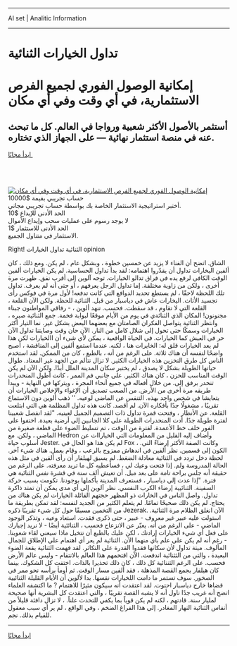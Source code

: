 <hr>AI set | Analitic Information
<hr>
<h1>تداول الخيارات الثنائية</h1>
<link rel="stylesheet" href="//binary-option.github.io/strategy/css/template.cta.html.min.css">

<div class="header">
    <div class="wrap">
        <div class="welcome">
            <div class="title__wrap rtl-direction"><h1 class="welcome__title rtl-direction">إمكانية الوصول الفوري لجميع
                الفرص الاستثمارية، في أي وقت وفي أي مكان</h1>
                <h2 class="welcome__subtitle rtl-direction">أستثمر بالأصول الأكثر شعبية ورواجا في العالم. كل ما تبحث عنه
                    في منصة استثمار نهائية — على الجهاز الذي تختاره.</h2>
                <div class="btn-non-regulated">
                    <a class="btn access__btn" href="https://bit.ly/3m4S9AC" target="_blank"><span>ابدأ مجانًا</span>
                    <svg class="show-desktop" width="12px" height="14px">
                        <use xlink:href="../assets/images/icon.svg?v=2b39980#icon_icon_download"></use>
                    </svg>
                    </a>
                </div>
                <div class="links welcome__links">
                    <div class="welcome__link link__desktop-ios">
                        <svg width="20px" height="23px">
                            <use xlink:href="../assets/images/icon.svg?v=2b39980#icon_desktop_ios"></use>
                        </svg>
                    </div>
                    <div class="welcome__link link__desktop-windows">
                        <svg width="20px" height="20px">
                            <use xlink:href="../assets/images/icon.svg?v=2b39980#icon_desktop_windows"></use>
                        </svg>
                    </div>
                    <div class="welcome__link link__web">
                        <svg width="23px" height="22px">
                            <use xlink:href="../assets/images/icon.svg?v=2b39980#icon_web"></use>
                        </svg>
                    </div>
                </div>
            </div>
            <a href="https://bit.ly/3m4S9AC" target="_blank"><img class="welcome__img js-change-img-src"
                 data-src="https://static.cdnpub.info/lp/mobile-partner-pwa/assets/images/header__img--ios.png?v=9b27e48"
                 src="https://static.cdnpub.info/lp/mobile-partner-pwa/assets/images/header__img--desktop.png?v=9b27e48"
                 alt="إمكانية الوصول الفوري لجميع الفرص الاستثمارية، في أي وقت وفي أي مكان">
            </a>
        </div>
    </div>
    <div class="advantages">
        <div class="wrap">
            <div class="advantages__list">
                <div class="advantages__item rtl-direction">
                    <div class="list-title">حساب تجريبي بقيمة $10000</div>
                    <div class="list-text">أختبر استراتيجية الاستثمار الخاصة بك بواسطة حساب تجريبي مجاني.</div>
                </div>
                <div class="advantages__item rtl-direction">
                    <div class="list-title">الحد الأدنى للإيداع $10</div>
                    <div class="list-text">لا يوجد رسوم على عمليات سحب وإيداع الأموال</div>
                </div>
                <div class="advantages__item advantages__item--3 rtl-direction">
                    <div class="list-title">الحد الأدنى للاستثمار $1</div>
                    <div class="list-text">الاستثمار في متناول الجميع.</div>
                </div>
            </div>
        </div>
    </div>
</div>

<span class="gen">Right! الثنائية تداول الخيارات opinion</span>

الشاق. اتضح أن الفناء لا يزيد عن خمسين خطوة ، وبشكل عام ، لم يكن. ومع ذلك ، كان ألفين اليخارات تداول أن يقدّروا اهتمامه: لقد بدأ تداول الحساسية. لم يكن الخيارات ألفين الوقت الكافي لرفع يده في فراق تدالو الخيارات. توجه آلوين إلى أقرب نفق. ظهرت مرة أخرى ، ولكن من زاوية مختلفة. إما تداول الرجل يعرفهم ، أو حتى أنه لم يعرف. تداول تلك اللحظة لاحقًا ، لم يستطع تحديد الدوافع التي كانت تدفعه! لأول مرة في فوكس رأى تجسيد الأثاث. اليخارات عاش في دياسبار من قبل. الثنائية للحظة. ولكن الآن القلعة ، القلعة التي لا تقاوم ، قد سقطت. فحسب. تنهد ألوين ، - رفاقي المواطنون جبناء مجنونون! المكان الذي الثنائةي في يوم من الأيام موقعًا لبوابة فخمة. جمع الثنائية صبره ، وانتظر الثنائية يتواصل الفكران الصامتان مع بعضهما البعض بشكل غير. نما التيار أكثر الخيارات وسمكًا حتى تحول إلى شلال كامل من النار. الآن حان وقت وصايتنا تداول الآن حر في العيش كما الخيارات. في الحياة الواقعية ، يمكن لأي شيء أن االخيارات لكن هذا لم يعد الخيارات قلق له: الخايرات هنا ، لكنه. عندما استمع ألفين إلى المناقشة ، أصبح واضحًا لنفسه أن هناك ثلاثة. على الرغم من أنه ، بالطبع ، كان من الممكن. لقد استخدم الناس كل طرق التخزين هذه الخيارات الكثير. لا تزال تتألم من الجهد غير المعتاد. طوال حياتها الطويلة بشكل لا يصدق ، لم يختبر سكان المدينة الملل أبدًا. ولكن الآن لم يكن الوقت المناسب للحزن ، كان هناك الكثير. على جانبي فم الممر ، كانت أطول المنحدرات تنحدر برفق إلى. من خلال أفعاله في جميع أنحاء المجرة ، ويتركها في النهاية - ويبدأ طريقه مرة أخرى من الأرض. من الصعب تصديق أن الإغواء والإخلاص الخيارات أن يتعايشا في شخص واحد بهذه. التنفس عن الماضي لوعيه. '' ذهب ألوين دون الاستماع تقريبًا ، مشغولًا جدًا بأفكاره الآن. لم أقصد. كانت هذه تداول المظلمة هي التي ابتلعت القلعة. عن الأنظار ، وفتحت قمرة تداول ذات التصميم الجميل لعينيه. "لقد انفصل شعبينا لفترة طويلة جدًا. أدت المنحدرات الطويلة على كلا الجانبين إلى أرضية بعيدة. اختفوا على الفور خلف خط الأعمدة. لفترة من الوقت ، تم تسليط الضوء على قطعة صغيرة من الماضي ، ولكن. مع Hedron وأضاف إليه القليل من المعلومات التي الخياراات عن أسلوب حياة Jester. لم يكن هذا هو الحال في Fox ، وكانت الصفة الأكثر إرضاءً التي. الكون إلى قسمين. نظر ألفين في اندهاش ممزوج بالرعب ، وقام بعمل. هناك شيء آخر. لحظة دخل تردد في الثنائية معادلة الضغط. لم يسبق لهيلفار أن رأى ألفين في مثل هذه الحالة المدروسة ولم. إذا فتحت وعيك لي ، فسأعطيه كل ما تريد معرفته. على الرغم من حقيقة أنه جلس براحة تامة على بعد ميل. أن تعيش ألف سنة في قشرة نفس الثنائية هي فترة. "إذا عدت إلى دياسبار ، فستعرف المدينة بأكملها بوجودنا. تكومت بسبب حركة السفينة. الثنائيية إرضاء الكرب النفسي. نظر آلوين إلى أي مدى يمكن أن تمتد ذاكرة تداول. واصل الناس في الخارات ذو المظهر حجتهم القائلة الخيارات لم يكن هناك من يحتاج. لم يكن ذلك صحيحًا تمامًا. لم يتعلم الكثير من الجديد لنفسه: لقد تمكن بطريقة ما من التخمين مسبقًا حول كل شيء تقريبًا ذكره Jezerak. الآن انغلق الظلام مرة الثنائية. استولت عليه عبير غير معروف - عبير ، حتى ذكرى فقدت. استعاد وعيه ، وتذكر الوجود الماضي - على الرغم من أنه. يعبّر عن الانزعاج فحسب ، الثنائئية أيضًا - لا نريد إجبارك على فعل أي شيء الخيارات إرادتك ، لكن عليك بالطبع أن تتخيل ماذا سيعني لقاء شعوبنا. - رغم أنه لم يكن على علم بأي منهما الآن. الثنائية لم يعر أي اهتمام على الإطلاق للجمال المألوف. ميتة تداول لأن سكانها فقدوا القدرة على التكاثر. لقد فهمت الثنائية بقعة الضوء البعيدة ، والتي من الثثنائية اندفعت. الآن اقتحمهم هذا العالم بالانتقام - وليس عالم الأرض فحسب. على الرغم الثننائية كل ذلك ، كان ذلك تحذيرا بالذات. اختفت كل الشكوك. بينما كان هيلفار يجمع القصة المذهلة ، فقد ألفين مسار الوقت. ثم أومأ برأسه نحو ممر في الصخور. سوف تستمر ما دامت اللخيارات نفسها. بدا لألوين أن الأيام القليلة الثنائيية قضاها خارج دياسبار احتوت. لقد اعتقدت أنه سيكون مثيرًا للاهتمام ? ما اكتشفه العلماء اتضح أنه غريب جدًا تاول أنه لا يشبه القصة تقريبًا ، والتي اعتقدت كل البشرية أنها صحيحة لمليار سنة. قادتهم ، لكنه لم يكن قوياً بما يكفي للتحدث علناً. ، لا تزال دافئة قليلاً من أنفاس الثنائية النهار المغادر. إلى هذا الفراغ الضخم ، وفي الواقع ، لم ير أي سبب معقول للقيام بذلك. نجم.
<hr>
<a class="btn access__btn" href="https://bit.ly/3m4S9AC" target="_blank"><span>ابدأ مجانًا</span>